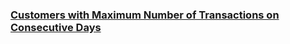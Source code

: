 ### [Customers with Maximum Number of Transactions on Consecutive Days](https://leetcode.com/problems/customers-with-maximum-number-of-transactions-on-consecutive-days)

